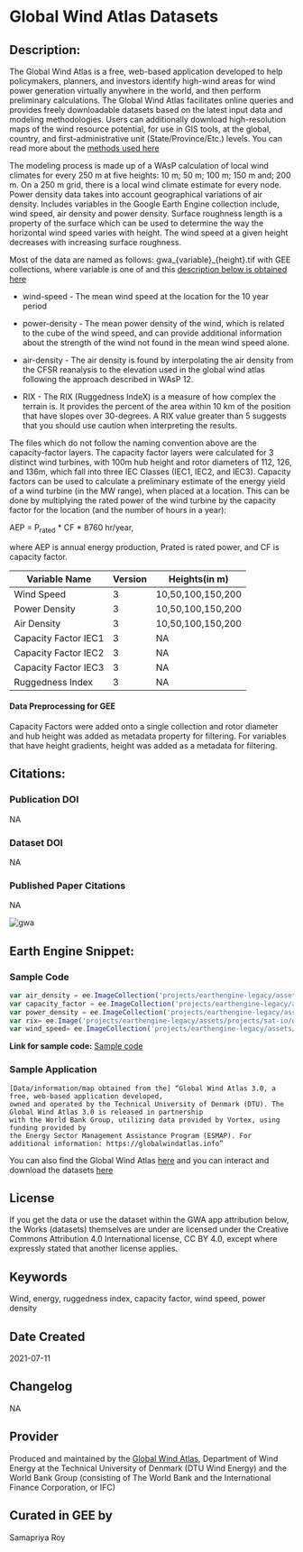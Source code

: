 
# Global Wind Atlas Datasets

## Description:

The Global Wind Atlas is a free, web-based application developed to help policymakers, planners, and investors identify high-wind areas for wind power generation virtually anywhere in the world, and then perform preliminary calculations. The Global Wind Atlas facilitates online queries and provides freely downloadable datasets based on the latest input data and modeling methodologies. Users can additionally download high-resolution maps of the wind resource potential, for use in GIS tools, at the global, country, and first-administrative unit (State/Province/Etc.) levels. You can read more about the [methods used here](https://globalwindatlas.info/about/method)

The modeling process is made up of a WAsP calculation of local wind climates for every 250 m at five heights: 10 m; 50 m; 100 m; 150 m and; 200 m. On a 250 m grid, there is a local wind climate estimate for every node. Power density data takes into account geographical variations of air density. Includes variables in the Google Earth Engine collection include, wind speed, air density and power density. Surface roughness length is a property of the surface which can be used to determine the way the horizontal wind speed varies with height. The wind speed at a given height decreases with increasing surface roughness.

Most of the data are named as follows: gwa_{variable}_{height}.tif with GEE collections, where variable is one of and this [description below is obtained here](https://data.dtu.dk/articles/dataset/Global_Wind_Atlas_v3/9420803)

* wind-speed - The mean wind speed at the location for the 10 year period

* power-density - The mean power density of the wind, which is related to the cube of the wind speed, and can provide additional information about the strength of the wind not found in the mean wind speed alone.

* air-density - The air density is found by interpolating the air density from the CFSR reanalysis to the elevation used in the global wind atlas following the approach described in WAsP 12.

* RIX - The RIX (Ruggedness IndeX) is a measure of how complex the terrain is. It provides the percent of the area within 10 km of the position that have slopes over 30-degrees. A RIX value greater than 5 suggests that you should use caution when interpreting the results.

The files which do not follow the naming convention above are the capacity-factor layers. The capacity factor layers were calculated for 3 distinct wind turbines, with 100m hub height and rotor diameters of 112, 126, and 136m, which fall into three IEC Classes (IEC1, IEC2, and IEC3). Capacity factors can be used to calculate a preliminary estimate of the energy yield of a wind turbine (in the MW range), when placed at a location. This can be done by multiplying the rated power of the wind turbine by the capacity factor for the location (and the number of hours in a year):

AEP = P<sub>rated</sub> * CF * 8760 hr/year,

where AEP is annual energy production, Prated is rated power, and CF is capacity factor.

<center>

|Variable Name       |Version|Heights(in m)    |
|--------------------|-------|-----------------|
|Wind Speed          |3      |10,50,100,150,200|
|Power Density       |3      |10,50,100,150,200|
|Air Density         |3      |10,50,100,150,200|
|Capacity Factor IEC1|3      |NA               |
|Capacity Factor IEC2|3      |NA               |
|Capacity Factor IEC3|3      |NA               |
|Ruggedness Index    |3      |NA               |


</center>

#### Data Preprocessing for GEE
Capacity Factors were added onto a single collection and rotor diameter and hub height was added as metadata property for filtering. For variables that have height gradients, height was added as a metadata for filtering.

## Citations:

### Publication DOI

NA

### Dataset DOI

NA

### Published Paper Citations

NA

![gwa](https://user-images.githubusercontent.com/6677629/125204763-7b58c200-e244-11eb-9932-79e7c9c0fb6c.gif)

## Earth Engine Snippet:

### Sample Code

```js
var air_density = ee.ImageCollection('projects/earthengine-legacy/assets/projects/sat-io/open-datasets/global_wind_atlas/air-density');
var capacity_factor = ee.ImageCollection('projects/earthengine-legacy/assets/projects/sat-io/open-datasets/global_wind_atlas/capacity-factor');
var power_density = ee.ImageCollection('projects/earthengine-legacy/assets/projects/sat-io/open-datasets/global_wind_atlas/power-density');
var rix= ee.Image('projects/earthengine-legacy/assets/projects/sat-io/open-datasets/global_wind_atlas/ruggedness-index');
var wind_speed= ee.ImageCollection('projects/earthengine-legacy/assets/projects/sat-io/open-datasets/global_wind_atlas/wind-speed');
```

**Link for sample code:** [Sample code](https://code.earthengine.google.com/?scriptPath=users/sat-io/awesome-gee-catalog-examples:weather-climate/GLOBAL-WIND-ATLAS)

### Sample Application

```
[Data/information/map obtained from the] “Global Wind Atlas 3.0, a free, web-based application developed,
owned and operated by the Technical University of Denmark (DTU). The Global Wind Atlas 3.0 is released in partnership
with the World Bank Group, utilizing data provided by Vortex, using funding provided by
the Energy Sector Management Assistance Program (ESMAP). For additional information: https://globalwindatlas.info”
```

You can also find the Global Wind Atlas [here](https://globalwindatlas.info/) and you can interact and download the datasets [here](https://globalwindatlas.info/download/gis-files)

## License

If you get the data or use the dataset within the GWA app attribution below, the Works (datasets) themselves are under are licensed under the Creative Commons Attribution 4.0 International license, CC BY 4.0, except where expressly stated that another license applies.

## Keywords

Wind, energy, ruggedness index, capacity factor, wind speed, power density

## Date Created

2021-07-11

## Changelog

NA

## Provider

Produced and maintained by the [Global Wind Atlas](https://globalwindatlas.info/), Department of Wind Energy at the Technical University of Denmark (DTU Wind Energy) and the World Bank Group (consisting of The World Bank and the International Finance Corporation, or IFC)

## Curated in GEE by
Samapriya Roy